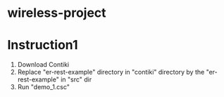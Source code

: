 # wireless-project
# Instruction1
1. Download Contiki
2. Replace "er-rest-example" directory in "contiki" directory by the "er-rest-example" in "src" dir
3. Run "demo_1.csc"
